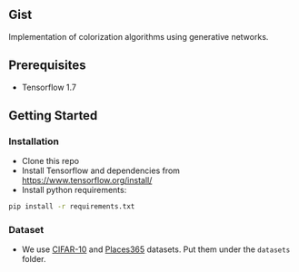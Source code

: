 ## Gist
Implementation of colorization algorithms using generative networks.

## Prerequisites
- Tensorflow 1.7

## Getting Started
### Installation
- Clone this repo
- Install Tensorflow and dependencies from https://www.tensorflow.org/install/
- Install python requirements:
```bash
pip install -r requirements.txt
```

### Dataset
- We use [CIFAR-10](https://www.cs.toronto.edu/~kriz/cifar.html) and [Places365](http://places2.csail.mit.edu) datasets.
Put them under the `datasets` folder.



